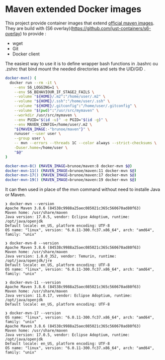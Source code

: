 # Maven extended Docker images

This project provide container images that extend [official maven images](https://hub.docker.com/_/maven).
They are build with (S6 overlay)(https://github.com/just-containers/s6-overlay) to provide :
  
- wget
- Git
- Docker client

The easiest way to use it is to define wrapper bash functions in .bashrc ou .zshrc that bind mount the needed directories and sets the UID/GID .

```bash
docker-mvn() (
  docker run --rm -it \
    --env S6_LOGGING=1 \
    --env S6_BEHAVIOUR_IF_STAGE2_FAILS \
    --volume "${HOME}/.m2":"/home/user/.m2" \
    --volume "${HOME}/.ssh":"/home/user/.ssh" \
    --volume "${HOME}/.gitconfig":"/home/user/.gitconfig" \
    --volume "$(pwd)":"/usr/src/mymaven" \
    --workdir /usr/src/mymaven \
    --env PUID="$(id -u)" -e PGID="$(id -g)" \
    --env MAVEN_CONFIG=/home/user/.m2 \
    "${MAVEN_IMAGE:-"brunoe/maven"}" \
    runuser --user user \
    --group user \
    -- mvn --errors --threads 1C --color always --strict-checksums \
    -Duser.home=/home/user \
    "$@"
)

docker-mvn-8() (MAVEN_IMAGE=brunoe/maven:8 docker-mvn $@)
docker-mvn-11() (MAVEN_IMAGE=brunoe/maven:11 docker-mvn $@)
docker-mvn-17() (MAVEN_IMAGE=brunoe/maven:17 docker-mvn $@)
docker-mvn-19() (MAVEN_IMAGE=brunoe/maven:19 docker-mvn $@)
```

It can then used in place of the mvn command without need to installe Java or Maven.

```console
❯ docker-mvn --version
Apache Maven 3.8.6 (84538c9988a25aec085021c365c560670ad80f63)
Maven home: /usr/share/maven
Java version: 17.0.5, vendor: Eclipse Adoptium, runtime: /opt/java/openjdk
Default locale: en_US, platform encoding: UTF-8
OS name: "linux", version: "6.0.11-300.fc37.x86_64", arch: "amd64", family: "unix"

❯ docker-mvn-8 --version
Apache Maven 3.8.6 (84538c9988a25aec085021c365c560670ad80f63)
Maven home: /usr/share/maven
Java version: 1.8.0_352, vendor: Temurin, runtime: /opt/java/openjdk/jre
Default locale: en_US, platform encoding: UTF-8
OS name: "linux", version: "6.0.11-300.fc37.x86_64", arch: "amd64", family: "unix"

❯ docker-mvn-11 --version
Apache Maven 3.8.6 (84538c9988a25aec085021c365c560670ad80f63)
Maven home: /usr/share/maven
Java version: 11.0.17, vendor: Eclipse Adoptium, runtime: /opt/java/openjdk
Default locale: en_US, platform encoding: UTF-8

❯ docker-mvn-17 --version
OS name: "linux", version: "6.0.11-300.fc37.x86_64", arch: "amd64", family: "unix"
Apache Maven 3.8.6 (84538c9988a25aec085021c365c560670ad80f63)
Maven home: /usr/share/maven
Java version: 17.0.5, vendor: Eclipse Adoptium, runtime: /opt/java/openjdk
Default locale: en_US, platform encoding: UTF-8
OS name: "linux", version: "6.0.11-300.fc37.x86_64", arch: "amd64", family: "unix"
```
